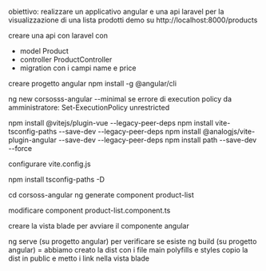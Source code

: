 obiettivo: realizzare un applicativo angular e una api laravel per la visualizzazione di una lista prodotti
demo su http://localhost:8000/products

creare una api con laravel con
- model Product
- controller ProductController
- migration con i campi name e price

creare progetto angular
npm install -g @angular/cli 

ng new corsosss-angular --minimal
se errore di execution policy da amministratore:
Set-ExecutionPolicy unrestricted

npm install @vitejs/plugin-vue --legacy-peer-deps
npm install vite-tsconfig-paths --save-dev --legacy-peer-deps
npm install @analogjs/vite-plugin-angular --save-dev --legacy-peer-deps
npm install path --save-dev --force

configurare vite.config.js

npm install tsconfig-paths -D

cd corsoss-angular
ng generate component product-list

modificare component product-list.component.ts

creare la vista blade per avviare il componente angular

ng serve (su progetto angular) per verificare se esiste
ng build (su progetto angular) = abbiamo creato la dist con i file main polyfills e styles 
copio la dist in public e metto i link nella vista blade
